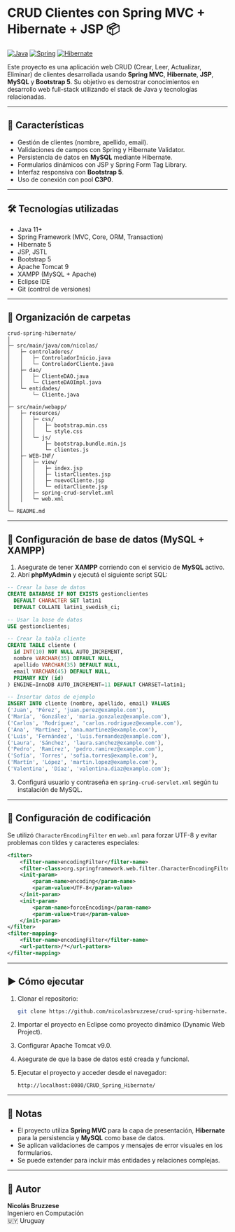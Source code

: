 # CRUD Clientes con Spring MVC + Hibernate + JSP 📦

[![Java](https://img.shields.io/badge/Java-11-blue)](https://www.oracle.com/java/)
[![Spring](https://img.shields.io/badge/Spring-5-brightgreen)](https://spring.io/)
[![Hibernate](https://img.shields.io/badge/Hibernate-5-orange)](https://hibernate.org/)

Este proyecto es una aplicación web CRUD (Crear, Leer, Actualizar, Eliminar) de clientes desarrollada usando **Spring MVC**, **Hibernate**, **JSP**, **MySQL** y **Bootstrap 5**. Su objetivo es demostrar conocimientos en desarrollo web full-stack utilizando el stack de Java y tecnologías relacionadas.

---

## 🚀 Características

- Gestión de clientes (nombre, apellido, email).
- Validaciones de campos con Spring y Hibernate Validator.
- Persistencia de datos en **MySQL** mediante Hibernate.
- Formularios dinámicos con JSP y Spring Form Tag Library.
- Interfaz responsiva con **Bootstrap 5**.
- Uso de conexión con pool **C3P0**.

---

## 🛠️ Tecnologías utilizadas

- Java 11+
- Spring Framework (MVC, Core, ORM, Transaction)
- Hibernate 5
- JSP, JSTL
- Bootstrap 5
- Apache Tomcat 9
- XAMPP (MySQL + Apache)
- Eclipse IDE
- Git (control de versiones)

---

## 📁 Organización de carpetas

```
crud-spring-hibernate/
│
├─ src/main/java/com/nicolas/
│   ├─ controladores/
│   │   ├─ ControladorInicio.java
│   │   └─ ControladorCliente.java
│   ├─ dao/
│   │   ├─ ClienteDAO.java
│   │   └─ ClienteDAOImpl.java
│   └─ entidades/
│       └─ Cliente.java
│
├─ src/main/webapp/
│   ├─ resources/
│   │   ├─ css/
│   │   │   ├─ bootstrap.min.css
│   │   │   └─ style.css
│   │   └─ js/
│   │       ├─ bootstrap.bundle.min.js
│   │       └─ clientes.js
│   ├─ WEB-INF/
│   │   ├─ view/
│   │   │   ├─ index.jsp
│   │   │   ├─ listarClientes.jsp
│   │   │   ├─ nuevoCliente.jsp
│   │   │   └─ editarCliente.jsp
│   │   ├─ spring-crud-servlet.xml
│   │   └─ web.xml
│
└─ README.md
```

---

## 💾 Configuración de base de datos (MySQL + XAMPP)

1. Asegurate de tener **XAMPP** corriendo con el servicio de **MySQL** activo.  
2. Abrí **phpMyAdmin** y ejecutá el siguiente script SQL:

```sql
-- Crear la base de datos
CREATE DATABASE IF NOT EXISTS gestionclientes
  DEFAULT CHARACTER SET latin1
  DEFAULT COLLATE latin1_swedish_ci;

-- Usar la base de datos
USE gestionclientes;

-- Crear la tabla cliente
CREATE TABLE cliente (
  id INT(10) NOT NULL AUTO_INCREMENT,
  nombre VARCHAR(35) DEFAULT NULL,
  apellido VARCHAR(35) DEFAULT NULL,
  email VARCHAR(45) DEFAULT NULL,
  PRIMARY KEY (id)
) ENGINE=InnoDB AUTO_INCREMENT=11 DEFAULT CHARSET=latin1;

-- Insertar datos de ejemplo
INSERT INTO cliente (nombre, apellido, email) VALUES
('Juan', 'Pérez', 'juan.perez@example.com'),
('María', 'González', 'maria.gonzalez@example.com'),
('Carlos', 'Rodríguez', 'carlos.rodriguez@example.com'),
('Ana', 'Martínez', 'ana.martinez@example.com'),
('Luis', 'Fernández', 'luis.fernandez@example.com'),
('Laura', 'Sánchez', 'laura.sanchez@example.com'),
('Pedro', 'Ramírez', 'pedro.ramirez@example.com'),
('Sofía', 'Torres', 'sofia.torres@example.com'),
('Martín', 'López', 'martin.lopez@example.com'),
('Valentina', 'Díaz', 'valentina.diaz@example.com');
```

3. Configurá usuario y contraseña en `spring-crud-servlet.xml` según tu instalación de MySQL.

---

## 🔧 Configuración de codificación

Se utilizó `CharacterEncodingFilter` en `web.xml` para forzar UTF-8 y evitar problemas con tildes y caracteres especiales:

```xml
<filter>
    <filter-name>encodingFilter</filter-name>
    <filter-class>org.springframework.web.filter.CharacterEncodingFilter</filter-class>
    <init-param>
        <param-name>encoding</param-name>
        <param-value>UTF-8</param-value>
    </init-param>
    <init-param>
        <param-name>forceEncoding</param-name>
        <param-value>true</param-value>
    </init-param>
</filter>
<filter-mapping>
    <filter-name>encodingFilter</filter-name>
    <url-pattern>/*</url-pattern>
</filter-mapping>
```

---

## ▶️ Cómo ejecutar

1. Clonar el repositorio:

   ```bash
   git clone https://github.com/nicolasbruzzese/crud-spring-hibernate.git
   ```

2. Importar el proyecto en Eclipse como proyecto dinámico (Dynamic Web Project).  

3. Configurar Apache Tomcat v9.0.  

4. Asegurate de que la base de datos esté creada y funcional.  

5. Ejecutar el proyecto y acceder desde el navegador:

   ```
   http://localhost:8080/CRUD_Spring_Hibernate/
   ```

---

## 📌 Notas

- El proyecto utiliza **Spring MVC** para la capa de presentación, **Hibernate** para la persistencia y **MySQL** como base de datos.
- Se aplican validaciones de campos y mensajes de error visuales en los formularios.
- Se puede extender para incluir más entidades y relaciones complejas.

---

## 👤 Autor

**Nicolás Bruzzese**  
Ingeniero en Computación  
🇺🇾 Uruguay  
